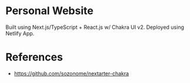 # Personal Website

Built using Next.js/TypeScript + React.js w/ Chakra UI v2. Deployed using Netlify App.

# References

- https://github.com/sozonome/nextarter-chakra
